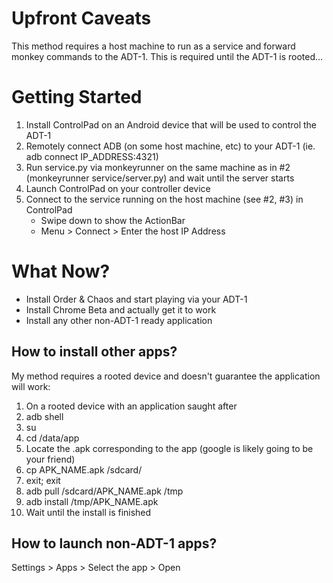 # Upfront Caveats
This method requires a host machine to run as a service and forward monkey commands to the ADT-1. This is required until the ADT-1 is rooted...

# Getting Started
1. Install ControlPad on an Android device that will be used to control the ADT-1
2. Remotely connect ADB (on some host machine, etc) to your ADT-1 (ie. adb connect IP_ADDRESS:4321)
3. Run service.py via monkeyrunner on the same machine as in #2 (monkeyrunner service/server.py) and wait until the server starts
4. Launch ControlPad on your controller device
5. Connect to the service running on the host machine (see #2, #3) in ControlPad
	* Swipe down to show the ActionBar
	* Menu > Connect > Enter the host IP Address

# What Now?
* Install Order & Chaos and start playing via your ADT-1
* Install Chrome Beta and actually get it to work
* Install any other non-ADT-1 ready application

## How to install other apps?
My method requires a rooted device and doesn't guarantee the application will work:

1. On a rooted device with an application saught after
2. adb shell
3. su
4. cd /data/app
5. Locate the .apk corresponding to the app (google is likely going to be your friend)
6. cp APK_NAME.apk /sdcard/
7. exit; exit
8. adb pull /sdcard/APK_NAME.apk /tmp
9. adb install /tmp/APK_NAME.apk
9. Wait until the install is finished

## How to launch non-ADT-1 apps?
Settings > Apps > Select the app > Open
